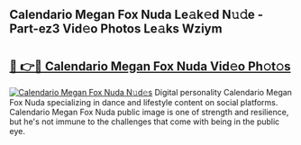 ## Calendario Megan Fox Nuda Le𝚊k𝚎d N𝚞𝚍e - Part-ez3 Vid𝚎o Photos Le𝚊ks Wziym

# <h2><a href="http://fbfc0ey.evod.top/?m=Calendario+Megan+Fox+Nuda">🔗 👉🔴 Calendario Megan Fox Nuda Vid𝚎o Ph𝚘t𝚘s</a></h2>

[![Calendario Megan Fox Nuda N𝚞d𝚎s](https://i.imgur.com/8V9OHl7.gif)](http://fbfc0ey.evod.top/?m=Calendario+Megan+Fox+Nuda)
Digital personality Calendario Megan Fox Nuda specializing in dance and lifestyle content on social platforms. Calendario Megan Fox Nuda public image is one of strength and resilience, but he's not immune to the challenges that come with being in the public eye. 

